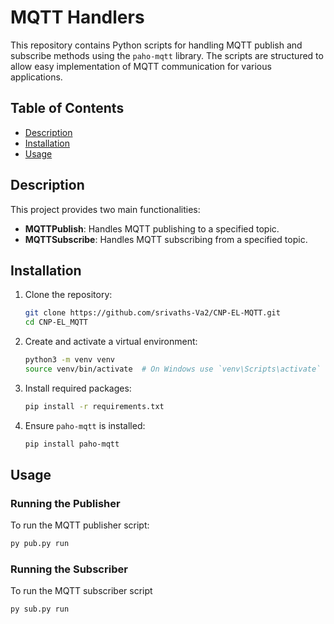 # MQTT Handlers

This repository contains Python scripts for handling MQTT publish and subscribe methods using the `paho-mqtt` library. The scripts are structured to allow easy implementation of MQTT communication for various applications.

## Table of Contents

- [Description](#description)
- [Installation](#installation)
- [Usage](#usage)

## Description

This project provides two main functionalities:
- **MQTTPublish**: Handles MQTT publishing to a specified topic.
- **MQTTSubscribe**: Handles MQTT subscribing from a specified topic.

## Installation

1. Clone the repository:
    ```sh
    git clone https://github.com/srivaths-Va2/CNP-EL-MQTT.git
    cd CNP-EL_MQTT
    ```

2. Create and activate a virtual environment:
    ```sh
    python3 -m venv venv
    source venv/bin/activate  # On Windows use `venv\Scripts\activate`
    ```

3. Install required packages:
    ```sh
    pip install -r requirements.txt
    ```

4. Ensure `paho-mqtt` is installed:
    ```sh
    pip install paho-mqtt
    ```

## Usage

### Running the Publisher

To run the MQTT publisher script:
```sh
py pub.py run
```

### Running the Subscriber

To run the MQTT subscriber script
```sh
py sub.py run
```
